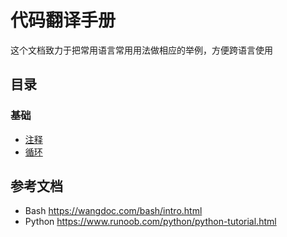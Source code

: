 # 代码翻译手册

这个文档致力于把常用语言常用用法做相应的举例，方便跨语言使用

## 目录

### 基础

* [注释](基础-注释.md)
* [循环](基础-循环.md)

## 参考文档

* Bash https://wangdoc.com/bash/intro.html
* Python https://www.runoob.com/python/python-tutorial.html